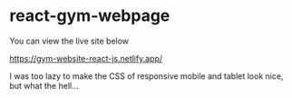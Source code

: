 # react-gym-webpage

You can view the live site below

https://gym-website-react-js.netlify.app/

I was too lazy to make the CSS of responsive mobile and tablet look nice, but what the hell...
